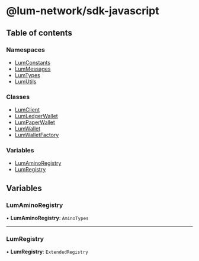 # @lum-network/sdk-javascript

## Table of contents

### Namespaces

- [LumConstants](modules/LumConstants.md)
- [LumMessages](modules/LumMessages.md)
- [LumTypes](modules/LumTypes.md)
- [LumUtils](modules/LumUtils.md)

### Classes

- [LumClient](classes/LumClient.md)
- [LumLedgerWallet](classes/LumLedgerWallet.md)
- [LumPaperWallet](classes/LumPaperWallet.md)
- [LumWallet](classes/LumWallet.md)
- [LumWalletFactory](classes/LumWalletFactory.md)

### Variables

- [LumAminoRegistry](README.md#lumaminoregistry)
- [LumRegistry](README.md#lumregistry)

## Variables

### LumAminoRegistry

• **LumAminoRegistry**: `AminoTypes`

___

### LumRegistry

• **LumRegistry**: `ExtendedRegistry`
